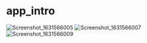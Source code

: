 # app_intro
![Screenshot_1631566005](https://user-images.githubusercontent.com/82702029/133050077-031d6ed8-9105-433f-a64b-6fc759569d20.jpg)
![Screenshot_1631566007](https://user-images.githubusercontent.com/82702029/133050083-75887ef0-d34c-46e3-915a-cf23cbdfde8c.jpg)
![Screenshot_1631566009](https://user-images.githubusercontent.com/82702029/133050085-069a857c-94f2-4810-8d44-bd02a60cc955.jpg)


